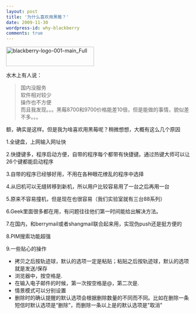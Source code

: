 ```yaml
---
layout: post
title: '为什么喜欢用黑莓？'
date: 2009-11-30
wordpress-id: why-blackberry
comments: true
---
```

<p><a href="http://laoyang.yo2.cn/wp-content/uploads/300/30018/2009/11/blackberrylogo001main-full.jpg"><img style="border-bottom: 0px; border-left: 0px; display: inline; border-top: 0px; border-right: 0px" title="blackberry-logo-001-main_Full" border="0" alt="blackberry-logo-001-main_Full" src="http://laoyang.yo2.cn/wp-content/uploads/300/30018/2009/11/blackberrylogo001main-full-thumb.jpg" width="240" height="53" /></a> </p>  <p>水木上有人说：</p>  <blockquote>   <p>国内没服务     <br />软件相对较少      <br />操作也不方便      <br />而且我发现。。。黑莓8700和9700价格能差10倍，但是能做的事情，貌似差不多。。。</p> </blockquote>  <p>额，确实是这样。但是我为啥喜欢用黑莓呢？稍微想想，大概有这么几个原因</p>  <p>1.全键盘，上网输入网址快</p>  <p>2.快捷键多，程序启动方便，自带的程序每个都带有快捷键。通过热键大师可以让26个键都能启动程序</p>  <p>3.自带的程序已经够好用，不用在各种眼花缭乱的程序中选择</p>  <p>4.从旧机可以无缝转移到新机，所以用户比较容易用了一台之后再用一台</p>  <p>5.原来不容易撞机，但是现在也很容易（我们实验室就有三台88系列）</p>  <p>6.Geek里面很多都在用，有问题往往他们第一时间能给出解决方法。</p>  <p>7.在国内，和berrymail或者shangmail联合起来用，实现伪push还是挺方便的</p>  <p>8.PIM搜索功能超强</p>  <p>9.一些贴心的操作</p>  <ul>   <li>拷贝之后按轨迹球，默认的选项一定是粘贴；粘贴之后按轨迹球，默认的选项就是发送/保存</li>    <li>浏览器中，按空格是.</li>    <li>在输入电子邮件的时候，第一次按空格是@，第二次是.</li>    <li>情景模式可以分别设置</li>    <li>删除时的确认提醒的默认选项会根据删除数量的不同而不同。比如在删除一条短信时默认选项是“删除”，而删除一条以上是的默认选项是&quot;取消&quot;</li> </ul>

